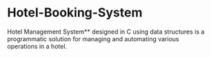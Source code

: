 # Hotel-Booking-System
Hotel Management System** designed in C using data structures is a programmatic solution for managing and automating various operations in a hotel.
